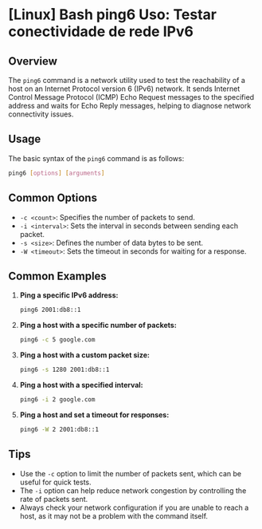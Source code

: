 # [Linux] Bash ping6 Uso: Testar conectividade de rede IPv6

## Overview
The `ping6` command is a network utility used to test the reachability of a host on an Internet Protocol version 6 (IPv6) network. It sends Internet Control Message Protocol (ICMP) Echo Request messages to the specified address and waits for Echo Reply messages, helping to diagnose network connectivity issues.

## Usage
The basic syntax of the `ping6` command is as follows:

```bash
ping6 [options] [arguments]
```

## Common Options
- `-c <count>`: Specifies the number of packets to send.
- `-i <interval>`: Sets the interval in seconds between sending each packet.
- `-s <size>`: Defines the number of data bytes to be sent.
- `-W <timeout>`: Sets the timeout in seconds for waiting for a response.

## Common Examples

1. **Ping a specific IPv6 address:**
   ```bash
   ping6 2001:db8::1
   ```

2. **Ping a host with a specific number of packets:**
   ```bash
   ping6 -c 5 google.com
   ```

3. **Ping a host with a custom packet size:**
   ```bash
   ping6 -s 1280 2001:db8::1
   ```

4. **Ping a host with a specified interval:**
   ```bash
   ping6 -i 2 google.com
   ```

5. **Ping a host and set a timeout for responses:**
   ```bash
   ping6 -W 2 2001:db8::1
   ```

## Tips
- Use the `-c` option to limit the number of packets sent, which can be useful for quick tests.
- The `-i` option can help reduce network congestion by controlling the rate of packets sent.
- Always check your network configuration if you are unable to reach a host, as it may not be a problem with the command itself.